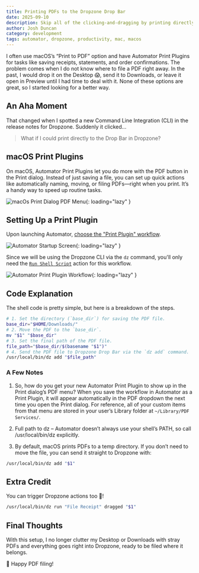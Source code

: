 ```yaml
---
title: Printing PDFs to the Dropzone Drop Bar
date: 2025-09-10
description: Skip all of the clicking-and-dragging by printing directly to the Dropzone Drop Bar right from the macOS print dialog window.
author: Josh Duncan
category: development
tags: automator, dropzone, productivity, mac, macos
---
```


I often use macOS’s “Print to PDF” option and have Automator Print Plugins for tasks like saving receipts, statements, and order confirmations. The problem comes when I do not know where to file a PDF right away. In the past, I would drop it on the Desktop 😱, send it to Downloads, or leave it open in Preview until I had time to deal with it. None of these options are great, so I started looking for a better way.

## An Aha Moment

That changed when I spotted a new Command Line Integration (CLI) in the release notes for Dropzone. Suddenly it clicked...

> What if I could print directly to the Drop Bar in Dropzone?

## macOS Print Plugins

On macOS, Automator Print Plugins let you do more with the PDF button in the Print dialog. Instead of just saving a file, you can set up quick actions like automatically naming, moving, or filing PDFs—right when you print. It’s a handy way to speed up routine tasks.

![macOs Print Dialog PDF Menu](/static/images/macos-print-dialog-pdf-menu.png){: loading="lazy" }

## Setting Up a Print Plugin

Upon launching Automator, [choose the "Print Plugin" workflow](https://support.apple.com/guide/automator/create-a-workflow-aut7cac58839/mac).

![Automator Startup Screen](/static/images/automator-startup-screen-print-plugin.png){: loading="lazy" }

Since we will be using the Dropzone CLI via the `dz` command, you'll only need the [`Run Shell Script`](https://support.apple.com/guide/automator/use-a-shell-script-action-in-a-workflow-autbbd4cc11c/2.10/mac/15.0) action for this workflow.

![Automator Print Plugin Workflow](/static/images/automator-print-plugin-workflow.png){: loading="lazy" }

## Code Explanation

The shell code is pretty simple, but here is a breakdown of the steps.

```bash
# 1. Set the directory (`base_dir`) for saving the PDF file.
base_dir="$HOME/Downloads/"
# 2. Move the PDF to the `base_dir`.
mv "$1" "$base_dir"
# 3. Set the final path of the PDF file.
file_path="$base_dir/$(basename "$1")"
# 4. Send the PDF file to Dropzone Drop Bar via the `dz add` command.
/usr/local/bin/dz add "$file_path"
```

### A Few Notes

1. So, how do you get your new Automator Print Plugin to show up in the Print dialog’s PDF menu? When you save the workflow in Automator as a Print Plugin, it will appear automatically in the PDF dropdown the next time you open the Print dialog. For reference, all of your custom items from that menu are stored in your user’s Library folder at `~/Library/PDF Services/`.

2. Full path to dz – Automator doesn’t always use your shell’s PATH, so call /usr/local/bin/dz explicitly.

3. By default, macOS prints PDFs to a temp directory. If you don’t need to move the file, you can send it straight to Dropzone with:

```bash
/usr/local/bin/dz add "$1"
```

## Extra Credit

You can trigger Dropzone actions too 🙌!

```bash
/usr/local/bin/dz run "File Receipt" dragged "$1"
```

## Final Thoughts

With this setup, I no longer clutter my Desktop or Downloads with stray PDFs and everything goes right into Dropzone, ready to be filed where it belongs.

🤖 Happy PDF filing!